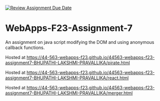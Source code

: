 [![Review Assignment Due Date](https://classroom.github.com/assets/deadline-readme-button-24ddc0f5d75046c5622901739e7c5dd533143b0c8e959d652212380cedb1ea36.svg)](https://classroom.github.com/a/Kv-XePEp)
# WebApps-F23-Assignment-7
An assignment on java script modifying the DOM and using anonymous callback functions.

Hosted at https://44-563-webapps-f23.github.io/44563-webapps-f23-assignment7-BHUPATHI-LAKSHMI-PRAVALLIKA/pirate.html

Hosted at https://44-563-webapps-f23.github.io/44563-webapps-f23-assignment7-BHUPATHI-LAKSHMI-PRAVALLIKA/react.html

Hosted at https://44-563-webapps-f23.github.io/44563-webapps-f23-assignment7-BHUPATHI-LAKSHMI-PRAVALLIKA/merger.html
